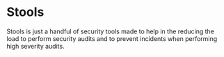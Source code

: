 # Stools

Stools is just a handful of security tools made to help in the reducing the 
load to perform security audits and to prevent incidents when performing 
high severity audits.

